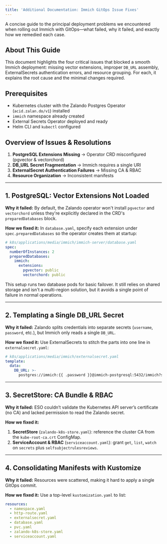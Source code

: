 ```yaml
---
title: 'Additional Documentation: Immich GitOps Issue Fixes'
---
```


A concise guide to the principal deployment problems we encountered when rolling out Immich with GitOps—what failed, why it failed, and exactly how we remedied each case.

## About This Guide

This document highlights the four critical issues that blocked a smooth Immich deployment: missing vector extensions, improper `DB_URL` assembly, ExternalSecrets authentication errors, and resource grouping. For each, it explains the root cause and the minimal changes required.

## Prerequisites

* Kubernetes cluster with the Zalando Postgres Operator (`acid.zalan.do/v1`) installed
* `immich` namespace already created
* External Secrets Operator deployed and ready
* Helm CLI and `kubectl` configured

## Overview of Issues & Resolutions

1. **PostgreSQL Extensions Missing** → Operator CRD misconfigured (pgvector & vectorchord)
2. **DB\_URL Secret Fragmentation** → Immich requires a single URI
3. **ExternalSecret Authentication Failures** → Missing CA & RBAC
4. **Resource Organization** → Inconsistent manifests

---

## 1. PostgreSQL: Vector Extensions Not Loaded

**Why it failed:**
By default, the Zalando operator won't install `pgvector` and `vectorchord` unless they're explicitly declared in the CRD's `preparedDatabases` block.

**How we fixed it:**
In `database.yaml`, specify each extension under `spec.preparedDatabases` so the operator creates them at startup:

```yaml
# k8s/applications/media/immich/immich-server/database.yaml
spec:
  numberOfInstances: 2
  preparedDatabases:
    immich:
      extensions:
        pgvector: public
        vectorchord: public
```

This setup runs two database pods for basic failover. It still relies on shared storage and isn't a multi-region solution, but it avoids a single point of failure in normal operations.

---

## 2. Templating a Single DB\_URL Secret

**Why it failed:**
Zalando splits credentials into separate secrets (`username`, `password`, etc.), but Immich only reads a single `DB_URL`.

**How we fixed it:**
Use ExternalSecrets to stitch the parts into one line in `externalsecret.yaml`:

```yaml
# k8s/applications/media/immich/externalsecret.yaml
template:
  data:
    DB_URL: >-
      postgres://immich:{{ .password }}@immich-postgresql:5432/immich?sslmode=require&sslmode=no-verify
```

---

## 3. SecretStore: CA Bundle & RBAC

**Why it failed:**
ESO couldn’t validate the Kubernetes API server’s certificate (no CA) and lacked permission to read the Zalando secret.

**How we fixed it:**

1. **SecretStore** (`zalando-k8s-store.yaml`): reference the cluster CA from the `kube-root-ca.crt` ConfigMap.
2. **ServiceAccount & RBAC** (`serviceaccount.yaml`): grant `get`, `list`, `watch` on `secrets` plus `selfsubjectrulesreviews`.

---

## 4. Consolidating Manifests with Kustomize

**Why it failed:**
Resources were scattered, making it hard to apply a single GitOps commit.

**How we fixed it:**
Use a top-level `kustomization.yaml` to list:

```yaml
resources:
  - namespace.yaml
  - http-route.yaml
  - externalsecret.yaml
  - database.yaml
  - pvc.yaml
  - zalando-k8s-store.yaml
  - serviceaccount.yaml
```
